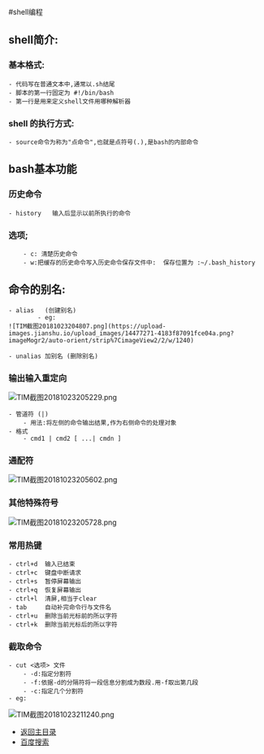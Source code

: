 #shell编程
## shell简介:
### 基本格式:
	- 代码写在普通文本中,通常以.sh结尾
	- 脚本的第一行固定为 #!/bin/bash
	- 第一行是用来定义shell文件用哪种解析器

### shell 的执行方式:
	- source命令为称为"点命令",也就是点符号(.),是bash的内部命令

## bash基本功能
### 历史命令
	- history   输入后显示以前所执行的命令

### 选项;
		- c: 清楚历史命令
		- w:把缓存的历史命令写入历史命令保存文件中:  保存位置为 :~/.bash_history

## 命令的别名:
	- alias   (创建别名)
			- eg:
	![TIM截图20181023204807.png](https://upload-images.jianshu.io/upload_images/14477271-4183f87091fce04a.png?imageMogr2/auto-orient/strip%7CimageView2/2/w/1240)

	- unalias 加别名 (删除别名)
### 输出输入重定向
	
![TIM截图20181023205229.png](https://upload-images.jianshu.io/upload_images/14477271-e57e7f74568b6e75.png?imageMogr2/auto-orient/strip%7CimageView2/2/w/1240)

	- 管道符 (|)
		- 用法:将左侧的命令输出结果,作为右侧命令的处理对象
	- 格式
		- cmd1 | cmd2 [ ...| cmdn ]

### 通配符

![TIM截图20181023205602.png](https://upload-images.jianshu.io/upload_images/14477271-7c9ffca563dc189d.png?imageMogr2/auto-orient/strip%7CimageView2/2/w/1240)

### 其他特殊符号

![TIM截图20181023205728.png](https://upload-images.jianshu.io/upload_images/14477271-52f55feaa13a5a78.png?imageMogr2/auto-orient/strip%7CimageView2/2/w/1240)

### 常用热键
	- ctrl+d  输入已结束
	- ctrl+c  键盘中断请求
	- ctrl+s  暂停屏幕输出     
	- ctrl+q  恢复屏幕输出
	- ctrl+l  清屏,相当于clear
	- tab     自动补完命令行与文件名
	- ctrl+u  删除当前光标前的所以字符
	- ctrl+k  删除当前光标后的所以字符
	
### 截取命令
	- cut <选项> 文件
		- -d:指定分割符
		- -f:依据-d的分隔符将一段信息分割成为数段.用-f取出第几段
		- -c:指定几个分割符
	- eg:
	
![TIM截图20181023211240.png](https://upload-images.jianshu.io/upload_images/14477271-9d911be316917287.png?imageMogr2/auto-orient/strip%7CimageView2/2/w/1240)



- [返回主目录](https://abell4.github.io/)
- [百度搜索](http://baidu.com)
	